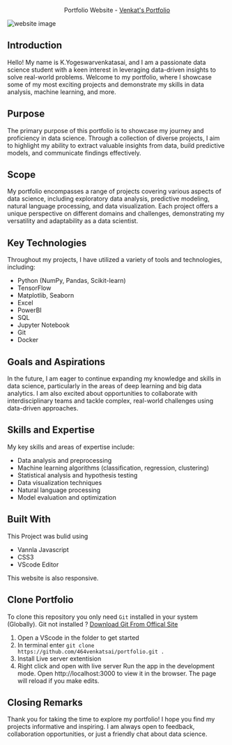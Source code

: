 <p align="center">
  Portfolio Website -
  <a href="https://464venkatsai.github.io/portfolio/" title="Venkatsai's Portfolio"> Venkat's Portfolio</a>
</p>

![website image](https://github.com/464venkatsai/portfolio/assets/112299999/c4f9a015-acb3-4916-a5f6-d7ee727298ed)

## Introduction
Hello! My name is K.Yogeswarvenkatasai, and I am a passionate data science student with a keen interest in leveraging data-driven insights to solve real-world problems. Welcome to my portfolio, where I showcase some of my most exciting projects and demonstrate my skills in data analysis, machine learning, and more.

## Purpose
The primary purpose of this portfolio is to showcase my journey and proficiency in data science. Through a collection of diverse projects, I aim to highlight my ability to extract valuable insights from data, build predictive models, and communicate findings effectively.

## Scope
My portfolio encompasses a range of projects covering various aspects of data science, including exploratory data analysis, predictive modeling, natural language processing, and data visualization. Each project offers a unique perspective on different domains and challenges, demonstrating my versatility and adaptability as a data scientist.

## Key Technologies
Throughout my projects, I have utilized a variety of tools and technologies, including:
<ul>
  <li>Python (NumPy, Pandas, Scikit-learn)</li>
  <li>TensorFlow</li>
  <li>Matplotlib, Seaborn</li>
  <li>Excel</li>
  <li>PowerBI</li>
  <li>SQL</li>
  <li>Jupyter Notebook</li>
  <li>Git</li>
  <li>Docker</li>
</ul>

## Goals and Aspirations
In the future, I am eager to continue expanding my knowledge and skills in data science, particularly in the areas of deep learning and big data analytics. I am also excited about opportunities to collaborate with interdisciplinary teams and tackle complex, real-world challenges using data-driven approaches.

## Skills and Expertise
My key skills and areas of expertise include:
<ul>
  <li>Data analysis and preprocessing</li>
  <li>Machine learning algorithms (classification, regression, clustering)</li>
  <li>Statistical analysis and hypothesis testing</li>
  <li>Data visualization techniques</li>
  <li>Natural language processing</li>
  <li>Model evaluation and optimization</li>
</ul>


## Built With 
<p>This Project was bulid using </p>
<ul>
  <li>Vannla Javascript</li>
  <li>CSS3</li>
  <li>VScode Editor</li>
</ul>
This website is also responsive.

## Clone Portfolio
To clone this repository you only need `Git` installed in your system (Globally).
Git not installed ? <a href="https://git-scm.com/download/win">Download Git From Offical Site</a>
1. Open a VScode in the folder to get started
2. In terminal enter `git clone https://github.com/464venkatsai/portfolio.git .`
3. Install Live server extentision
4. Right click and open with live server
Run the app in the development mode.
Open http://localhost:3000 to view it in the browser. The page will reload if you make edits.

## Closing Remarks
Thank you for taking the time to explore my portfolio! I hope you find my projects informative and inspiring. I am always open to feedback, collaboration opportunities, or just a friendly chat about data science.

  

